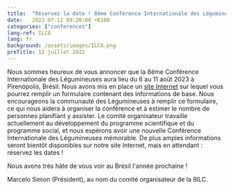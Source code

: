 ```yaml
---
title:  "Réservez la date ! 8ème Conférence Internationale des Légumineuses au Brésil"
date:   2022-07-12 09:20:00 +0100
categories: ["conferences"]
lang-ref: ILC8
lang: fr
background: /assets/images/ILC8.png
preTitle: 12 juillet 2022
---
```


Nous sommes heureux de vous annoncer que la 8ème Conférence Internationale des Légumineuses aura lieu du 6 au 11 août 2023 à Pirenópolis, Brésil. Nous avons mis en place un [site Internet](https://www.8ilc.com/) sur lequel vous pourrez remplir un formulaire contenant des informations de base. Nous encourageons la communauté des Légumineuses à remplir ce formulaire, ce qui nous aidera à organiser la conférence et à estimer le nombre de personnes planifiant y assister. Le comité organisateur travaille actuellement au développement du programme scientifique et du programme social, et nous espérons avoir une nouvelle Conférence Internationale des Légumineuses mémorable. De plus amples informations seront bientôt disponibles sur notre site Internet, mais en attendant : réservez les dates !

Nous avons très hâte de vous voir au Brésil l'année prochaine !

Marcelo Simon (Président), au nom du comité organisateur de la 8ILC.

